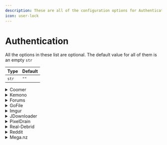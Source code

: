 ```yaml
---
description: These are all of the configuration options for Authentication.
icon: user-lock
---
```


# Authentication

All the options in these list are optional. The default value for all of them is an empty `str`

| Type  | Default |
| ----- | ------- |
| `str` | `""`    |

<details>

<summary>Coomer</summary>

- `session`

Value of the `session` cookie from the website. This will allow CDL to download from your favoruites by using `https://coomer.su/favorites` as an input URL.

</details>

<details>

<summary>Kemono</summary>

- `session`

Value of the `session` cookie from the website. This will allow CDL to download from your favoruites by using `https://coomer.su/favorites` as an input URL.

</details>

<details>

<summary>Forums</summary>

{% hint style="warning" %}
Logging to forums with `Authentication` was deprecated in v6.7.0

You need to use cookie files.

See: [How to extract cookies (DDoSGuard or login errors) #839](https://github.com/jbsparrow/CyberDropDownloader/discussions/839)
{% endhint %}

</details>

<details>

<summary>GoFile</summary>

If you decide to pay for GoFile Premium (faster downloads, etc.) you can provide your API key to Cyberdrop-DL in order for the program to use it.

- `api_key`

You can get your API key here: [https://gofile.io/myProfile](https://gofile.io/myProfile)

</details>

<details>

<summary>Imgur</summary>

In order to scrape images from Imgur, you'll need to create a client on Imgur's website.

[https://api.imgur.com/oauth2/addclient](https://api.imgur.com/oauth2/addclient)

Some examples of what to put in for what it asks for:

> Application Name: `Cyberdrop-DL`
>
> OAuth2 without a callback URL
>
> Website: `https:/your_email.cyberdrop` (Any website will work, it doesn't need to actually exists)
>
> Email: `your_email@domain.com`
>
> Description: `Cyberdrop-DL client`

After generating the client above, you will need to provide these values to Cyberdrop-DL:

- `client_id`

</details>

<details>

<summary>JDownloader</summary>

Under JDownloader 2 settings -> MyJDownloader:

- `username`

- `password`

- `device`

</details>

<details>

<summary>PixelDrain</summary>

If you decide to pay for PixelDrain premium (faster downloads, etc.) you can provide your API key to Cyberdrop-DL in order for the program to use it.

- `api_key`

You can get your API key here: [https://pixeldrain.com/user/api_keys](https://pixeldrain.com/user/api_keys)

</details>

<details>

<summary>Real-Debrid</summary>

In order to download files from sites supported by real-debrid, you'll need to get the API token from your account.

- `api_key`

You can get your API key here (you must be logged in): [https://real-debrid.com/apitoken](https://real-debrid.com/apitoken)

</details>

<details>

<summary>Reddit</summary>

In order to scrape files from Reddit, you'll need to create an app on reddit's website (it's free): [https://www.reddit.com/prefs/apps](https://www.reddit.com/prefs/apps)

Select `script` as the app type. Any name can be used. For the redirect URI you any website, even a fake one like `http://your_username.cyberdrop-dl`. Click `create app` to get your credentials.

![reddit_personal_script_setup_1](../../assets/reddit_personal_script_setup_1.png)
![reddit_personal_script_setup_2](../../assets/reddit_personal_script_setup_2.png)

After generating the app, you need to give Cyberdrop-DL these values:

- `personal_use_script`

- `secret`

</details>

<details>

<summary>Mega.nz</summary>

To enable native downloads from mega.nz (without real-debrid or j-downloader), provide these values to Cyberdrop-DL:

- `username`

- `password`

- `device`

</details>
